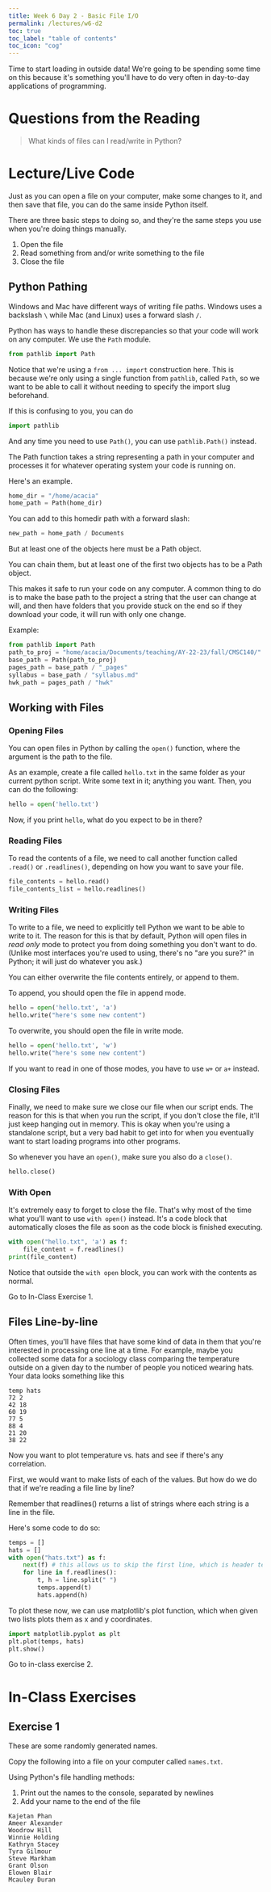 ```yaml
---
title: Week 6 Day 2 - Basic File I/O
permalink: /lectures/w6-d2
toc: true
toc_label: "table of contents"
toc_icon: "cog"
---
```


Time to start loading in outside data! We're going to be spending some time on this because it's something you'll have to do very often in day-to-day applications of programming. 

# Questions from the Reading

> What kinds of files can I read/write in Python?

> 

# Lecture/Live Code

Just as you can open a file on your computer, make some changes to it, and then save that file, you can do the same inside Python itself. 

There are three basic steps to doing so, and they're the same steps you use when you're doing things manually.

1. Open the file
2. Read something from and/or write something to the file
3. Close the file

## Python Pathing

Windows and Mac have different ways of writing file paths. Windows uses a backslash `\` while Mac (and Linux) uses a forward slash `/`. 

Python has ways to handle these discrepancies so that your code will work on any computer. We use the `Path` module. 

```py
from pathlib import Path
```

Notice that we're using a `from ... import` construction here. This is because we're only using a single function from `pathlib`, called `Path`, so we want to be able to call it without needing to specify the import slug beforehand. 

If this is confusing to you, you can do 

```py
import pathlib
```

And any time you need to use `Path()`, you can use `pathlib.Path()` instead.

The Path function takes a string representing a path in your computer and processes it for whatever operating system your code is running on. 

Here's an example. 

```py
home_dir = "/home/acacia"
home_path = Path(home_dir)
```

You can add to this homedir path with a forward slash:

```py
new_path = home_path / Documents
```

But at least one of the objects here must be a Path object. 

You can chain them, but at least one of the first two objects has to be a Path object. 

This makes it safe to run your code on any computer. A common thing to do is to make the base path to the project a string that the user can change at will, and then have folders that you provide stuck on the end so if they download your code, it will run with only one change. 

Example:

```py
from pathlib import Path
path_to_proj = "home/acacia/Documents/teaching/AY-22-23/fall/CMSC140/"
base_path = Path(path_to_proj)
pages_path = base_path / "_pages"
syllabus = base_path / "syllabus.md"
hwk_path = pages_path / "hwk"
```

## Working with Files 

### Opening Files 

You can open files in Python by calling the `open()` function, where the argument is the path to the file. 

As an example, create a file called `hello.txt` in the same folder as your current python script. Write some text in it; anything you want. Then, you can do the following:

```py
hello = open('hello.txt')
```

Now, if you print `hello`, what do you expect to be in there?


### Reading Files 

To read the contents of a file, we need to call another function called `.read()` or `.readlines()`, depending on how you want to save your file. 

```py
file_contents = hello.read()
file_contents_list = hello.readlines()
```

### Writing Files

To write to a file, we need to explicitly tell Python we want to be able to write to it. The reason for this is that by default, Python will open files in _read only_ mode to protect you from doing something you don't want to do. (Unlike most interfaces you're used to using, there's no "are you sure?" in Python; it will just do whatever you ask.)

You can either overwrite the file contents entirely, or append to them.

To append, you should open the file in append mode.

```py
hello = open('hello.txt', 'a')
hello.write("here's some new content")
```

To overwrite, you should open the file in write mode.

```py
hello = open('hello.txt', 'w')
hello.write("here's some new content")
```

If you want to read in one of those modes, you have to use `w+` or `a+` instead.

### Closing Files

Finally, we need to make sure we close our file when our script ends. The reason for this is that when you run the script, if you don't close the file, it'll just keep hanging out in memory. This is okay when you're using a standalone script, but a very bad habit to get into for when you eventually want to start loading programs into other programs. 

So whenever you have an `open()`, make sure you also do a `close()`.

```py
hello.close()
```


### With Open 

It's extremely easy to forget to close the file. That's why most of the time what you'll want to use `with open()` instead. It's a code block that automatically closes the file as soon as the code block is finished executing. 

```py
with open("hello.txt", 'a') as f:
    file_content = f.readlines()
print(file_content)
```

Notice that outside the `with open` block, you can work with the contents as normal. 

Go to In-Class Exercise 1.

## Files Line-by-line

Often times, you'll have files that have some kind of data in them that you're interested in processing one line at a time. For example, maybe you collected some data for a sociology class comparing the temperature outside on a given day to the number of people you noticed wearing hats. Your data looks  something like this

```
temp hats
72 2
42 18
60 19
77 5
88 4
21 20
38 22
```

Now you want to plot temperature vs. hats and see if there's any correlation. 

First, we would want to make lists of each of the values. But how do we do that if we're reading a file line by line?

Remember that readlines() returns a list of strings where each string is a line in the file. 

Here's some code to do so:

```py
temps = []
hats = []
with open("hats.txt") as f:
    next(f) # this allows us to skip the first line, which is header text
    for line in f.readlines():
        t, h = line.split(" ")
        temps.append(t)
        hats.append(h)
```

To plot these now, we can use matplotlib's plot function, which when given two lists plots them as x and y coordinates.

```py
import matplotlib.pyplot as plt
plt.plot(temps, hats)
plt.show()
```

Go to in-class exercise 2.

# In-Class Exercises

## Exercise 1

These are some randomly generated names. 

Copy the following into a file on your computer called `names.txt`. 

Using Python's file handling methods:

1. Print out the names to the console, separated by newlines
2. Add your name to the end of the file

```
Kajetan Phan
Ameer Alexander
Woodrow Hill
Winnie Holding
Kathryn Stacey
Tyra Gilmour
Steve Markham
Grant Olson
Elowen Blair
Mcauley Duran
```
